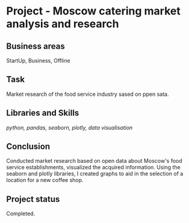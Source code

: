 # Project - Moscow catering market analysis and research 

## Business areas

StartUp, Business, Offline

## Task

Market research of the food service industry sased on ppen sata.

## Libraries and Skills
*python, pandas, seaborn, plotly, data visualisation*

## Conclusion

Conducted market research based on open data about Moscow's food service establishments, visualized the acquired information. 
Using the seaborn and plotly libraries, I created graphs to aid in the selection of a location for a new coffee shop.

## Project status
Completed.
